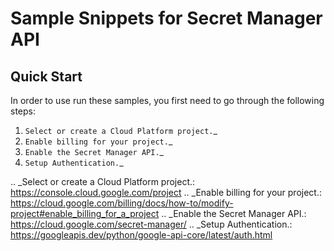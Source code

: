 Sample Snippets for Secret Manager API
======================================

Quick Start
-----------

In order to use run these samples, you first need to go through the following steps:

1. `Select or create a Cloud Platform project.`_
2. `Enable billing for your project.`_
3. `Enable the Secret Manager API.`_
4. `Setup Authentication.`_

.. _Select or create a Cloud Platform project.: https://console.cloud.google.com/project
.. _Enable billing for your project.: https://cloud.google.com/billing/docs/how-to/modify-project#enable_billing_for_a_project
.. _Enable the Secret Manager API.:  https://cloud.google.com/secret-manager/
.. _Setup Authentication.: https://googleapis.dev/python/google-api-core/latest/auth.html
